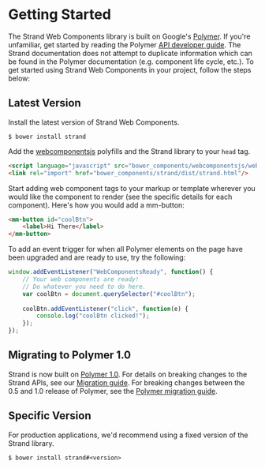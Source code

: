 # Getting Started

The Strand Web Components library is built on Google's <a href="https://www.polymer-project.org" target="_blank">Polymer</a>. If you're unfamiliar, get started by reading the Polymer <a href="https://www.polymer-project.org/1.0/docs/devguide/feature-overview.html" target="_blank">API developer guide</a>. The Strand documentation does not attempt to duplicate information which can be found in the Polymer documentation (e.g. component life cycle, etc.). To get started using Strand Web Components in your project, follow the steps below:

## Latest Version

Install the latest version of Strand Web Components.

```
$ bower install strand
```

Add the <a href="http://webcomponents.org/polyfills/" target= "_blank">webcomponentsjs</a> polyfills and the Strand library to your `head` tag. 

```html
<script language="javascript" src="bower_components/webcomponentsjs/webcomponents-lite.min.js"></script>
<link rel="import" href="bower_components/strand/dist/strand.html"/>
```

Start adding web component tags to your markup or template wherever you would like the component to render (see the specific details for each component). Here's how you would add a mm-button:

```html
<mm-button id="coolBtn">
	<label>Hi There</label>
</mm-button>
```

To add an event trigger for when all Polymer elements on the page have been upgraded and are ready to use, try the following:

```javascript
window.addEventListener("WebComponentsReady", function() { 
	// Your web components are ready!
	// Do whatever you need to do here.
	var coolBtn = document.querySelector("#coolBtn");
	
	coolBtn.addEventListener("click", function(e) {
		console.log("coolBtn clicked!");
	});
});
```

## Migrating to Polymer 1.0

Strand is now built on <a href="https://www.polymer-project.org/1.0/docs/">Polymer 1.0</a>. For details on breaking changes to the Strand APIs, see our <a href="/article_migration_guide.html" target="_self">Migration guide</a>. For breaking changes between the 0.5 and 1.0 release of Polymer, see the <a href="https://www.polymer-project.org/1.0/docs/migration.html">Polymer migration guide</a>.

## Specific Version

For production applications, we'd recommend using a fixed version of the Strand library.

```
$ bower install strand#<version>
```